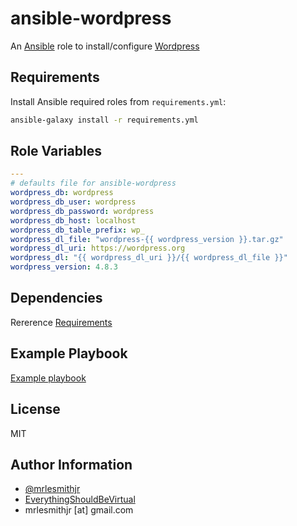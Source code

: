 # ansible-wordpress

An [Ansible](https://www.ansible.com) role to install/configure [Wordpress](https://wordpress.org)

## Requirements

Install Ansible required roles from `requirements.yml`:

```bash
ansible-galaxy install -r requirements.yml
```

## Role Variables

```yaml
---
# defaults file for ansible-wordpress
wordpress_db: wordpress
wordpress_db_user: wordpress
wordpress_db_password: wordpress
wordpress_db_host: localhost
wordpress_db_table_prefix: wp_
wordpress_dl_file: "wordpress-{{ wordpress_version }}.tar.gz"
wordpress_dl_uri: https://wordpress.org
wordpress_dl: "{{ wordpress_dl_uri }}/{{ wordpress_dl_file }}"
wordpress_version: 4.8.3
```

## Dependencies

Rererence [Requirements](#requirements)

## Example Playbook

[Example playbook](./playbook.yml)

## License

MIT

## Author Information

-   [@mrlesmithjr](https://www.twitter.com/mrlesmithjr)
-   [EverythingShouldBeVirtual](https://everythingshouldbevirtual.com)
-   mrlesmithjr [at] gmail.com
